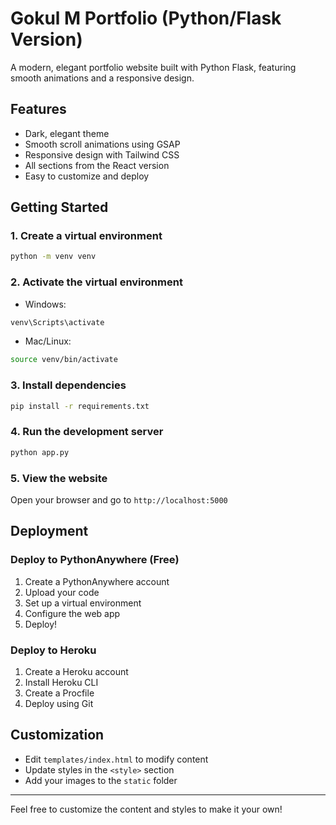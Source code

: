 # Gokul M Portfolio (Python/Flask Version)

A modern, elegant portfolio website built with Python Flask, featuring smooth animations and a responsive design.

## Features
- Dark, elegant theme
- Smooth scroll animations using GSAP
- Responsive design with Tailwind CSS
- All sections from the React version
- Easy to customize and deploy

## Getting Started

### 1. Create a virtual environment
```bash
python -m venv venv
```

### 2. Activate the virtual environment
- Windows:
```bash
venv\Scripts\activate
```
- Mac/Linux:
```bash
source venv/bin/activate
```

### 3. Install dependencies
```bash
pip install -r requirements.txt
```

### 4. Run the development server
```bash
python app.py
```

### 5. View the website
Open your browser and go to `http://localhost:5000`

## Deployment

### Deploy to PythonAnywhere (Free)
1. Create a PythonAnywhere account
2. Upload your code
3. Set up a virtual environment
4. Configure the web app
5. Deploy!

### Deploy to Heroku
1. Create a Heroku account
2. Install Heroku CLI
3. Create a Procfile
4. Deploy using Git

## Customization
- Edit `templates/index.html` to modify content
- Update styles in the `<style>` section
- Add your images to the `static` folder

---

Feel free to customize the content and styles to make it your own! 